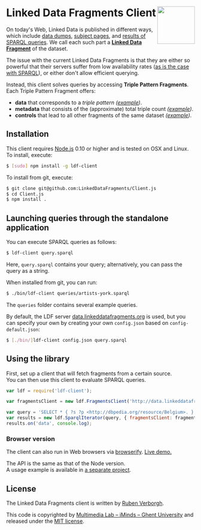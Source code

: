 # Linked Data Fragments Client <img src="http://linkeddatafragments.org/images/logo.svg" width="100" align="right" alt="" />
On today's Web, Linked Data is published in different ways,
which include [data dumps](http://downloads.dbpedia.org/3.9/en/),
[subject pages](http://dbpedia.org/page/Linked_data),
and [results of SPARQL queries](http://dbpedia.org/sparql?default-graph-uri=http%3A%2F%2Fdbpedia.org&query=CONSTRUCT+%7B+%3Fp+a+dbpedia-owl%3AArtist+%7D%0D%0AWHERE+%7B+%3Fp+a+dbpedia-owl%3AArtist+%7D&format=text%2Fturtle).
We call each such part a [**Linked Data Fragment**](http://linkeddatafragments.org/) of the dataset.

The issue with the current Linked Data Fragments
is that they are either so powerful that their servers suffer from low availability rates
([as is the case with SPARQL](http://sw.deri.org/~aidanh/docs/epmonitorISWC.pdf)),
or either don't allow efficient querying.

Instead, this client solves queries by accessing **Triple Pattern Fragments**.
<br>
Each Triple Pattern Fragment offers:

- **data** that corresponds to a _triple pattern_
  _([example](http://data.linkeddatafragments.org/dbpedia?subject=&predicate=rdf%3Atype&object=dbpedia-owl%3ARestaurant))_.
- **metadata** that consists of the (approximate) total triple count
  _([example](http://data.linkeddatafragments.org/dbpedia?subject=&predicate=rdf%3Atype&object=))_.
- **controls** that lead to all other fragments of the same dataset
  _([example](http://data.linkeddatafragments.org/dbpedia?subject=&predicate=&object=%22John%22%40en))_.

## Installation

This client requires [Node.js](http://nodejs.org/) 0.10 or higher
and is tested on OSX and Linux.
To install, execute:
```bash
$ [sudo] npm install -g ldf-client
```

To install from git, execute:
```bash
$ git clone git@github.com:LinkedDataFragments/Client.js
$ cd Client.js
$ npm install .
```

## Launching queries through the standalone application

You can execute SPARQL queries as follows:
```bash
$ ldf-client query.sparql
```
Here, `query.sparql` contains your query;
alternatively, you can pass the query as a string.

When installed from git, you can run:
```bash
$ ./bin/ldf-client queries/artists-york.sparql
```
The `queries` folder contains several example queries.

By default, the LDF server [data.linkeddatafragments.org](http://data.linkeddatafragments.org/) is used,
but you can specify your own by creating your own `config.json` based on `config-default.json`:
```bash
$ [./bin/]ldf-client config.json query.sparql
```

## Using the library

First, set up a client that will fetch fragments from a certain source.
<br>
You can then use this client to evaluate SPARQL queries.

```JavaScript
var ldf = require('ldf-client');

var fragmentsClient = new ldf.FragmentsClient('http://data.linkeddatafragments.org/dbpedia');

var query = 'SELECT * { ?s ?p <http://dbpedia.org/resource/Belgium>. } LIMIT 100'
var results = new ldf.SparqlIterator(query, { fragmentsClient: fragmentsClient });
results.on('data', console.log);
```

### Browser version

The client can also run in Web browsers via [browserify](https://github.com/substack/node-browserify).
[Live demo.](http://client.linkeddatafragments.org/)

The API is the same as that of the Node version.
<br>
A usage example is available in [a separate project](https://github.com/LinkedDataFragments/WebClient).

## License
The Linked Data Fragments client is written by [Ruben Verborgh](http://ruben.verborgh.org/).

This code is copyrighted by [Multimedia Lab – iMinds – Ghent University](http://mmlab.be/)
and released under the [MIT license](http://opensource.org/licenses/MIT).
